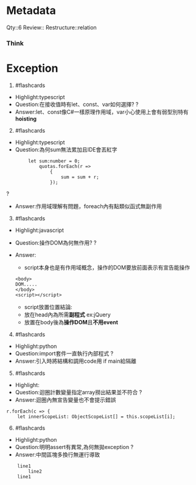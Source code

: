 # Metadata
Qty::6
Review::
Restructure::relation

### Think



# Exception


1. #flashcards 
- Highlight:typescript
- Question:在接收值時有let、const、var如何選擇?
?
- Answer:let、const像C#一樣原理作用域，var小心使用上會有弱型別特有**hoisting**


2. #flashcards 
- Highlight:typescript
- Question:為何sum無法累加且IDE會丟紅字
```
        let sum:number = 0;
            quotas.forEach(r => 
                {
                    sum = sum + r;
                });
```
?
- Answer:作用域理解有問題，foreach內有點類似函式無副作用

3. #flashcards 
- Highlight:javascript

- Question:操作DOM為何無作用?
?
- Answer:
  - script本身也是有作用域概念，操作的DOM要放前面表示有宣告能操作
  ```
  <body>
  DOM.....  
  </body>
  <script></script>
  ```
  - script放置位置結論:
  - 放在head內為所需**副程式** ex:jQuery
  - 放置在body後為**操作DOM**且**不用event**

4. #flashcards 
- Highlight:python
- Question:import套件一直執行內部程式
?
- Answer:引入時將結構和調用code用 if main給隔離

5. #flashcards 
- Highlight:
- Question:迴圈計數變量指定array撈出結果並不符合
?
- Answer:迴圈內無宣告變量也不會提示錯誤
```
r.forEach(c => {
	let innerScopeList: ObjectScopeList[] = this.scopeList[i];
```

6. #flashcards 
- Highlight:python
- Question:明明assert有異常,為何無拋exception
?
- Answer:中間區塊多換行無運行導致
```
	line1
		line2
	line1
```
